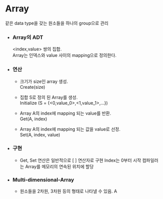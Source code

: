 # Array
같은 data type을 갖는 원소들을 하나의 group으로 관리

- ### **Array의 ADT**
    <index,value> 쌍의 집합.<br/>
    Array는 인덱스와 value 사이의 mapping으로 정의한다.

- ### **연산**  
  - <p>
      크기가 size인 array 생성.<br/>
      Create(size)
    </p>
  - <p>
      집합 S로 정의 된 Array를 생성.<br/>
      Initialize (S = {<0,value_0>,<1,value_1>,...<n, value_n>})        
    </p>
   - <p>
     Array A의 index에 mapping 되는 value를 반환.<br/>
     Get(A, index)
  - <p>
      Array A의 index에 mapping 되는 값을 value로 선정.<br/>
      Set(A, index, value)
    </P>
- ### **구현**
  - <p>
    Get, Set 연산은 일반적으로 [ ] 연산자로 구현
    Index는 0부터 시작
    컴파일러는 Array를 메모리의 연속된 위치에 할당
    </p>

- ### **Multi-dimensional-Array**
  - <p>
    원소들을 2차원, 3차원 등의 형태로 나타낼 수 있음.
    A
    </p>

  
